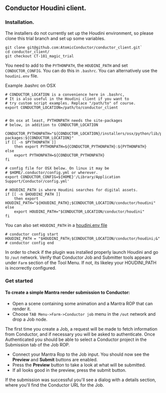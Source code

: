 
## Conductor Houdini client.



### Installation. 

The installers do not currently set up the Houdini environment, so please clone this trial branch and set up some variables.

```
git clone git@github.com:AtomicConductor/conductor_client.git`
cd conductor_client/
git checkout CT-181_magic_trial
```

You need to add to the `PYTHONPATH`, the `HOUDINI_PATH` and set `CONDUCTOR_CONFIG`. You can do this in `.bashrc`. You can alternatively use the `houdini.env` file.

Example .bashrc  on OSX

```
# CONDUCTOR_LOCATION is a convenience here in .bashrc, 
# It is also useful in the Houdini client if you want to 
# try custom script examples. Replace "/path/to" of course.
export CONDUCTOR_LOCATION=/path/to/conductor_client


# On osx at least, PYTHONPATH needs the site-packages 
# below, in addition to CONDUCTOR_LOCATION

CONDUCTOR_PYTHONPATH="${CONDUCTOR_LOCATION}/installers/osx/python/lib/python2.7/site-packages:${CONDUCTOR_LOCATION}"
if [[ -n $PYTHONPATH ]]
    then export PYTHONPATH=${CONDUCTOR_PYTHONPATH}:${PYTHONPATH}
else 
    export PYTHONPATH=${CONDUCTOR_PYTHONPATH}
fi

# config file for OSX below. On linux it may be 
# $HOME/.conductor/config.yml or wherever.
export CONDUCTOR_CONFIG=${HOME}'/Library/Application Support/Conductor/config.yml'

# HOUDINI_PATH is where Houdini searches for digital assets. 
if [[ -n $HOUDINI_PATH ]]
	then export HOUDINI_PATH="${HOUDINI_PATH};$CONDUCTOR_LOCATION/conductor/houdini"
else 
    export HOUDINI_PATH="$CONDUCTOR_LOCATION/conductor/houdini"
fi
```

You can also set `HOUDINI_PATH` in a [houdini.env file](http://www.sidefx.com/docs/houdini/basics/config_env)  

```
# conductor config start
HOUDINI_PATH = "$HOUDINI_PATH;$CONDUCTOR_LOCATION/conductor/houdini;&"
# conductor config end
```

In order to check if the plugin was installed properly launch Houdini and go to `/out` network. Verify that Conductor Job and Submitter tools appears under `Farm` section of the Tool Menu. If not, its likeley your HOUDINI_PATH is incorrectly configured.


### Get started

#### To create a simple Mantra render submission to Conductor:

* Open a scene containing some animation and a Mantra ROP that can render it.
* Choose `TAB Menu->Farm->Conductor job` menu in the `/out` network and drop a Job node.

The first time you create a Job, a request will be made to fetch information from Conductor, and if necessary you will be asked to authenticate. Once Authenticated you should be able to select a Conductor project in the Submission tab of the Job ROP.

* Connect your Mantra Rop to the Job input. You should now see the **Preview** and **Submit** buttons are enabled.
* Press the **Preview** button to take a look at what will be submitted.
* If all looks good in the preview, press the submit button.

If the submission was successful you'll see a dialog with a details section, where you'll find the Conductor URL for the Job.















